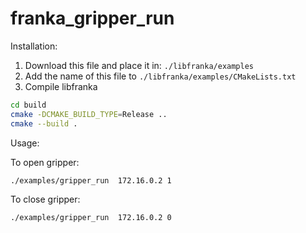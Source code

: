 # franka_gripper_run

Installation:

1. Download this file and place it in: ``./libfranka/examples``  
2. Add the name of this file to ``./libfranka/examples/CMakeLists.txt``
3. Compile libfranka 
```bash
cd build
cmake -DCMAKE_BUILD_TYPE=Release ..
cmake --build .
```

Usage: 

To open gripper:

```bash
./examples/gripper_run  172.16.0.2 1
```

To close gripper:

```bash
./examples/gripper_run  172.16.0.2 0
```
